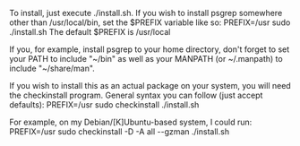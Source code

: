 To install, just execute ./install.sh.  If you wish to install psgrep somewhere
other than /usr/local/bin, set the $PREFIX variable like so:
PREFIX=/usr sudo ./install.sh
The default $PREFIX is /usr/local

If you, for example, install psgrep to your home directory, don't forget to set
your PATH to include "~/bin" as well as your MANPATH (or ~/.manpath) to include
"~/share/man".

If you wish to install this as an actual package on your system, you will need
the checkinstall program.  General syntax you can follow (just accept defaults):
    PREFIX=/usr sudo checkinstall ./install.sh

For example, on my Debian/[K]Ubuntu-based system, I could run:
    PREFIX=/usr sudo checkinstall -D -A all --gzman ./install.sh
